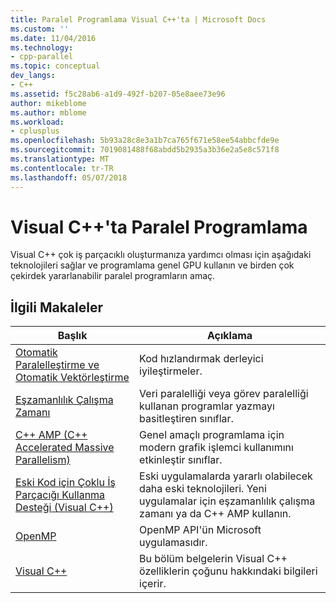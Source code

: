 ```yaml
---
title: Paralel Programlama Visual C++'ta | Microsoft Docs
ms.custom: ''
ms.date: 11/04/2016
ms.technology:
- cpp-parallel
ms.topic: conceptual
dev_langs:
- C++
ms.assetid: f5c28ab6-a1d9-492f-b207-05e8aee73e96
author: mikeblome
ms.author: mblome
ms.workload:
- cplusplus
ms.openlocfilehash: 5b93a28c8e3a1b7ca765f671e58ee54abbcfde9e
ms.sourcegitcommit: 7019081488f68abdd5b2935a3b36e2a5e8c571f8
ms.translationtype: MT
ms.contentlocale: tr-TR
ms.lasthandoff: 05/07/2018
---
```

# <a name="parallel-programming-in-visual-c"></a>Visual C++'ta Paralel Programlama
Visual C++ çok iş parçacıklı oluşturmanıza yardımcı olması için aşağıdaki teknolojileri sağlar ve programlama genel GPU kullanın ve birden çok çekirdek yararlanabilir paralel programların amaç.  
  
## <a name="related-articles"></a>İlgili Makaleler  
  
|Başlık|Açıklama|  
|-----------|-----------------|  
|[Otomatik Paralelleştirme ve Otomatik Vektörleştirme](../parallel/auto-parallelization-and-auto-vectorization.md)|Kod hızlandırmak derleyici iyileştirmeler.|  
|[Eşzamanlılık Çalışma Zamanı](../parallel/concrt/concurrency-runtime.md)|Veri paralelliği veya görev paralelliği kullanan programlar yazmayı basitleştiren sınıflar.|  
|[C++ AMP (C++ Accelerated Massive Parallelism)](../parallel/amp/cpp-amp-cpp-accelerated-massive-parallelism.md)|Genel amaçlı programlama için modern grafik işlemci kullanımını etkinleştir sınıflar.|  
|[Eski Kod için Çoklu İş Parçacığı Kullanma Desteği (Visual C++)](../parallel/multithreading-support-for-older-code-visual-cpp.md)|Eski uygulamalarda yararlı olabilecek daha eski teknolojileri. Yeni uygulamalar için eşzamanlılık çalışma zamanı ya da C++ AMP kullanın.|  
|[OpenMP](../parallel/openmp/openmp-in-visual-cpp.md)|OpenMP API'ün Microsoft uygulamasıdır.|  
|[Visual C++](../visual-cpp-in-visual-studio.md)|Bu bölüm belgelerin Visual C++ özelliklerin çoğunu hakkındaki bilgileri içerir.|